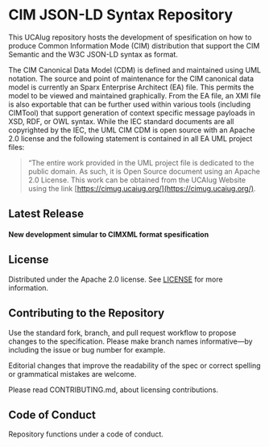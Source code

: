 # CIM JSON-LD Syntax Repository
This UCAIug repository hosts the development of spesification on how to produce Common Information Mode (CIM) distribution that support the CIM Semantic and the W3C JSON-LD syntax as format.

The CIM Canonical Data Model (CDM) is defined and maintained using UML notation. The source and point of maintenance for the CIM canonical data model is currently an Sparx Enterprise Architect (EA) file. This permits the model to be viewed and maintained graphically. From the EA file, an XMI file is also exportable that can be further used within various tools (including CIMTool) that support generation of context specific message payloads in XSD, RDF, or OWL syntax. While the IEC standard documents are all copyrighted by the IEC, the UML CIM CDM is open source with an Apache 2.0 license and the following statement is contained in all EA UML project files:

> “The entire work provided in the UML project file is dedicated to the public domain.  As such, it is Open Source document using an Apache 2.0 License.  This work can be obtained from the UCAIug Website using the link [https://cimug.ucaiug.org/](https://cimug.ucaiug.org/).

## Latest Release

####  New development simular to CIMXML format spesification


## License

Distributed under the Apache 2.0 license. See [LICENSE](LICENSE) for more information.

## Contributing to the Repository
Use the standard fork, branch, and pull request workflow to propose changes to the specification. Please make branch names informative—by including the issue or bug number for example.

Editorial changes that improve the readability of the spec or correct spelling or grammatical mistakes are welcome.

Please read CONTRIBUTING.md, about licensing contributions.

## Code of Conduct
Repository functions under a code of conduct.
